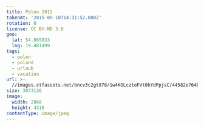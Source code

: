 ```yaml
---
title: Polen 2015
takenAt: '2015-09-10T14:31:52.000Z'
rotation: 0
license: CC BY-ND 3.0
geo:
  lat: 54.065833
  lng: 19.481499
tags:
  - polen
  - poland
  - urlaub
  - vacation
url: >-
  //images.ctfassets.net/bncv3c2gt878/1w4KOLcztoFVt0kYdPpjsC/44582e764bfb773a538dfbe4fe242445/polen-2015_25931718726_o
size: 3073136
image:
  width: 2868
  height: 4310
contentType: image/jpeg
---
```


